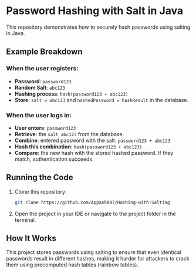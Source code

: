 # Password Hashing with Salt in Java

This repository demonstrates how to securely hash passwords using salting in Java.

## Example Breakdown

### When the user registers:
- **Password**: `password123`
- **Random Salt**: `abc123`
- **Hashing process**: `hash(password123 + abc123)`
- **Store**: `salt = abc123` and `hashedPassword = hashResult` in the database.

### When the user logs in:
- **User enters**: `password123`
- **Retrieve**: the `salt abc123` from the database.
- **Combine**: entered password with the salt: `password123 + abc123`
- **Hash this combination**: `hash(password123 + abc123)`
- **Compare**: the new hash with the stored hashed password. If they match, authentication succeeds.

## Running the Code

1. Clone this repository:
   ```bash
   git clone https://github.com/Appash047/Hashing-with-Salting
   ```

2. Open the project in your IDE or navigate to the project folder in the terminal.

## How It Works
This project stores passwords using salting to ensure that even identical passwords result in different hashes, making it harder for attackers to crack them using precomputed hash tables (rainbow tables).
